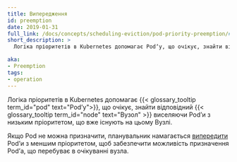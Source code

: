 ```yaml
---
title: Випередження
id: preemption
date: 2019-01-31
full_link: /docs/concepts/scheduling-eviction/pod-priority-preemption/#preemption
short_description: >
  Логіка пріоритетів в Kubernetes допомагає Podʼу, що очікує, знайти відповідний Вузол, виселяючи Podʼи з низьким пріоритетом, що вже існують на цьому Вузлі.

aka:
- Preemption
tags:
- operation
---
```


Логіка пріоритетів в Kubernetes допомагає {{< glossary_tooltip term_id="pod" text="Podʼу">}}, що очікує, знайти відповідний {{< glossary_tooltip term_id="node" text="Вузол" >}} виселяючи Podʼи з низьким пріоритетом, що вже існують на цьому Вузлі.

<!--more-->

Якщо Pod не можна призначити, планувальник намагається [випередити](/uk/docs/concepts/scheduling-eviction/pod-priority-preemption/#preemption) Podʼи з меншим пріоритетом, щоб забезпечити можливість призначення Podʼа, що перебуває в очікуванні вузла.
